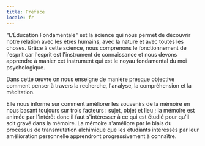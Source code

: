 ```yaml
---
title: Préface
locale: fr
---
```


"L'Éducation Fondamentale" est la science qui nous permet de découvrir notre relation avec les êtres humains, avec la nature et avec toutes les choses. Grâce à cette science, nous comprenons le fonctionnement de l'esprit car l'esprit est l'instrument de connaissance et nous devons apprendre à manier cet instrument qui est le noyau fondamental du moi psychologique.

Dans cette œuvre on nous enseigne de manière presque objective comment penser à travers la recherche, l'analyse, la compréhension et la méditation.

Elle nous informe sur comment améliorer les souvenirs de la mémoire en nous basant toujours sur trois facteurs : sujet, objet et lieu ; la mémoire est animée par l'intérêt donc il faut s'intéresser à ce qui est étudié pour qu'il soit gravé dans la mémoire. La mémoire s'améliore par le biais du processus de transmutation alchimique que les étudiants intéressés par leur amélioration personnelle apprendront progressivement à connaître.
